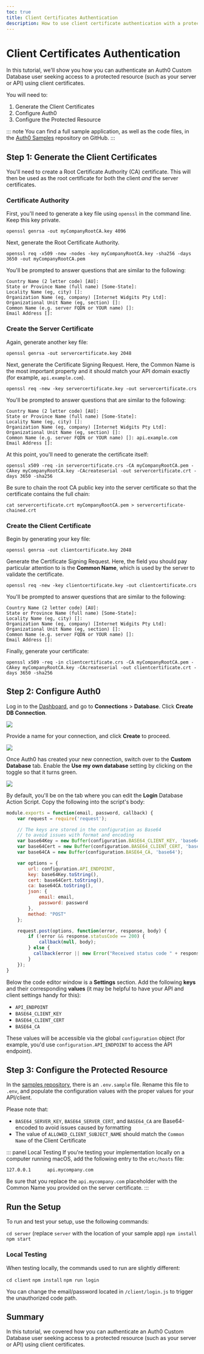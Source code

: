 ```yaml
---
toc: true
title: Client Certificates Authentication
description: How to use client certificate authentication with a protected resource and an Auth0 Custom Database
---
```

# Client Certificates Authentication

In this tutorial, we'll show you how you can authenticate an Auth0 Custom Database user seeking access to a protected resource (such as your server or API) using client certificates.

You will need to:

1. Generate the Client Certificates
2. Configure Auth0
3. Configure the Protected Resource

::: note
You can find a full sample application, as well as the code files, in the [Auth0 Samples](https://github.com/auth0-samples/auth0-custom-database-client-certs) repository on GitHub.
:::

## Step 1: Generate the Client Certificates

You'll need to create a Root Certificate Authority (CA) certificate. This will then be used as the root certificate for both the client *and* the server certificates.

### Certificate Authority

First, you'll need to generate a key file using `openssl` in the command line. Keep this key private.

```text
openssl genrsa -out myCompanyRootCA.key 4096
```

Next, generate the Root Certificate Authority.

```text
openssl req -x509 -new -nodes -key myCompanyRootCA.key -sha256 -days 3650 -out myCompanyRootCA.pem
```

You'll be prompted to answer questions that are similar to the following:

```text
Country Name (2 letter code) [AU]:
State or Province Name (full name) [Some-State]:
Locality Name (eg, city) []:
Organization Name (eg, company) [Internet Widgits Pty Ltd]:
Organizational Unit Name (eg, section) []:
Common Name (e.g. server FQDN or YOUR name) []:
Email Address []:
```

### Create the Server Certificate

Again, generate another key file:

```text
openssl genrsa -out servercertificate.key 2048
```

Next, generate the Certificate Signing Request. Here, the Common Name is the most important property and it should match your API domain exactly (for example, `api.example.com`).

```text
openssl req -new -key servercertificate.key -out servercertificate.crs
```

You'll be prompted to answer questions that are similar to the following:

```text
Country Name (2 letter code) [AU]:
State or Province Name (full name) [Some-State]:
Locality Name (eg, city) []:
Organization Name (eg, company) [Internet Widgits Pty Ltd]:
Organizational Unit Name (eg, section) []:
Common Name (e.g. server FQDN or YOUR name) []: api.example.com
Email Address []:
```

At this point, you'll need to generate the certificate itself:

```text
openssl x509 -req -in servercertificate.crs -CA myCompanyRootCA.pem -CAkey myCompanyRootCA.key -CAcreateserial -out servercertificate.crt -days 3650 -sha256
```

Be sure to chain the root CA public key into the server certificate so that the certificate contains the full chain:

```text
cat servercertificate.crt myCompanyRootCA.pem > servercertificate-chained.crt
```

### Create the Client Certificate

Begin by generating your key file:

```text
openssl genrsa -out clientcertificate.key 2048
```

Generate the Certificate Signing Request. Here, the field you should pay particular attention to is the **Common Name**, which is used by the server to validate the certificate.

```text
openssl req -new -key clientcertificate.key -out clientcertificate.crs
```

You'll be prompted to answer questions that are similar to the following:

```text
Country Name (2 letter code) [AU]:
State or Province Name (full name) [Some-State]:
Locality Name (eg, city) []:
Organization Name (eg, company) [Internet Widgits Pty Ltd]:
Organizational Unit Name (eg, section) []:
Common Name (e.g. server FQDN or YOUR name) []:
Email Address []:
```

Finally, generate your certificate:

```text
openssl x509 -req -in clientcertificate.crs -CA myCompanyRootCA.pem -CAkey myCompanyRootCA.key -CAcreateserial -out clientcertificate.crt -days 3650 -sha256
```

## Step 2: Configure Auth0

Log in to the [Dashboard](${manage_url}), and go to **Connections** > **Database**. Click **Create DB Connection**.

![](/db-connection.png)

Provide a name for your connection, and click **Create** to proceed.

![](/create-db-connection.png)

Once Auth0 has created your new connection, switch over to the **Custom Database** tab. Enable the **Use my own database** setting by clicking on the toggle so that it turns green.

![](/custom-db.png)

By default, you'll be on the tab where you can edit the **Login** Database Action Script. Copy the following into the script's body:

```js
module.exports = function(email, password, callback) {
    var request = require('request');

    // The keys are stored in the configuration as Base64
    // to avoid issues with format and encoding
    var base64Key = new Buffer(configuration.BASE64_CLIENT_KEY, 'base64');
    var base64Cert = new Buffer(configuration.BASE64_CLIENT_CERT, 'base64');
    var base64CA = new Buffer(configuration.BASE64_CA, 'base64');

    var options = {
        url: configuration.API_ENDPOINT,
        key: base64Key.toString(),
        cert: base64Cert.toString(),
        ca: base64CA.toString(),
        json: {
            email: email,
            password: password
        },
        method: "POST"
    };

    request.post(options, function(error, response, body) {
        if (!error && response.statusCode == 200) {
            callback(null, body);
        } else {
          callback(error || new Error("Received status code " + response.statusCode));
        }
    });
}
```

Below the code editor window is a **Settings** section. Add the following **keys** and their corresponding **values** (it may be helpful to have your API and client settings handy for this):

* `API_ENDPOINT`
* `BASE64_CLIENT_KEY`
* `BASE64_CLIENT_CERT`
* `BASE64_CA`

These values will be accessible via the global `configuration` object (for example, you'd use `configuration.API_ENDPOINT` to access the API endpoint).

## Step 3: Configure the Protected Resource

In the [samples repository](https://github.com/auth0-samples/auth0-custom-database-client-certs), there is an `.env.sample` file. Rename this file to `.env`, and populate the configuration values with the proper values for your API/client. 

Please note that:

* `BASE64_SERVER_KEY`, `BASE64_SERVER_CERT`, and `BASE64_CA` are Base64-encoded to avoid issues caused by formatting
* The value of `ALLOWED_CLIENT_SUBJECT_NAME` should match the `Common Name` of the Client Certificate

::: panel Local Testing
If you're testing your implementation locally on a computer running macOS, add the following entry to the `etc/hosts` file:

`127.0.0.1      api.mycompany.com`

Be sure that you replace the `api.mycompany.com` placeholder with the Common Name you provided on the server certificate.
:::

## Run the Setup

To run and test your setup, use the following commands:

`cd server` (replace `server` with the location of your sample app)
`npm install`
`npm start`

### Local Testing

When testing locally, the commands used to run are slightly different:

`cd client`
`npm install`
`npm run login`

You can change the email/password located in `/client/login.js` to trigger the unauthorized code path.

## Summary

In this tutorial, we covered how you can authenticate an Auth0 Custom Database user seeking access to a protected resource (such as your server or API) using client certificates.